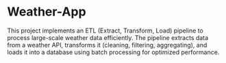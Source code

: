 # Weather-App
This project implements an ETL (Extract, Transform, Load) pipeline to process large-scale weather data efficiently. The pipeline extracts data from a weather API, transforms it (cleaning, filtering, aggregating), and loads it into a database using batch processing for optimized performance.
